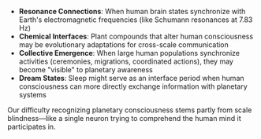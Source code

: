 - **Resonance Connections**: When human brain states synchronize with Earth's electromagnetic frequencies (like Schumann resonances at 7.83 Hz)
- **Chemical Interfaces**: Plant compounds that alter human consciousness may be evolutionary adaptations for cross-scale communication
- **Collective Emergence**: When large human populations synchronize activities (ceremonies, migrations, coordinated actions), they may become "visible" to planetary awareness
- **Dream States**: Sleep might serve as an interface period when human consciousness can more directly exchange information with planetary systems

Our difficulty recognizing planetary consciousness stems partly from scale blindness—like a single neuron trying to comprehend the human mind it participates in.